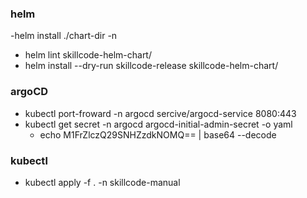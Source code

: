 ### helm

-helm install <release-name> ./chart-dir -n <namespace>
- helm lint skillcode-helm-chart/
- helm install --dry-run skillcode-release skillcode-helm-chart/

### argoCD

- kubectl port-froward -n argocd sercive/argocd-service 8080:443
- kubectl get secret -n argocd argocd-initial-admin-secret -o yaml
  - echo M1FrZlczQ29SNHZzdkNOMQ== | base64 --decode

### kubectl

- kubectl apply -f . -n skillcode-manual
